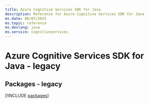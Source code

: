 ```yaml
---
title: Azure Cognitive Services SDK for Java
description: Reference for Azure Cognitive Services SDK for Java
ms.date: 08/07/2025
ms.topic: reference
ms.devlang: java
ms.service: cognitiveservices
---
```

# Azure Cognitive Services SDK for Java - legacy
## Packages - legacy
[!INCLUDE [packages](cognitive-services-index.md)]